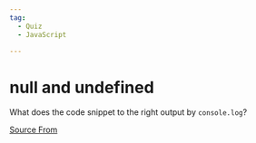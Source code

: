 ```yaml
---
tag:
  - Quiz
  - JavaScript

---
```

  
# null and undefined

What does the code snippet to the right output by `console.log`?


[Source From](https://bigfrontend.dev/quiz/null-and-undefined)

  